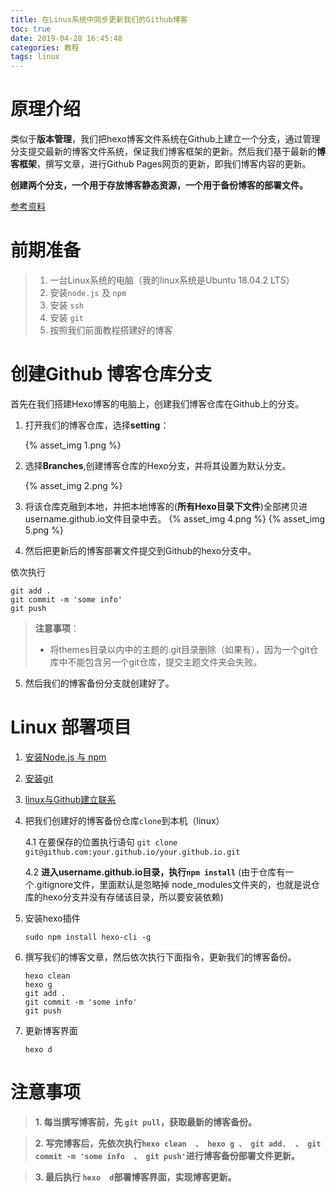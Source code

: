```yaml
---
title: 在Linux系统中同步更新我们的Github博客
toc: true
date: 2019-04-28 16:45:48
categories: 教程
tags: linux
---
```

# 原理介绍
类似于**版本管理**，我们把hexo博客文件系统在Github上建立一个分支，通过管理分支提交最新的博客文件系统，保证我们博客框架的更新。然后我们基于最新的**博客框架**，撰写文章，进行Github Pages网页的更新，即我们博客内容的更新。

**创建两个分支，一个用于存放博客静态资源，一个用于备份博客的部署文件。**

[参考资料](https://www.jianshu.com/p/0b1fccce74e0)

# 前期准备

>1. 一台Linux系统的电脑（我的linux系统是Ubuntu 18.04.2 LTS）
>2. 安装`node.js` 及 `npm`
>3. 安装 `ssh`
>4. 安装 `git`
>5. 按照我们前面教程搭建好的博客

# 创建Github 博客仓库分支

首先在我们搭建Hexo博客的电脑上，创建我们博客仓库在Github上的分支。

1. 打开我们的博客仓库，选择**setting**：

    {% asset_img  1.png %}

2. 选择**Branches**,创建博客仓库的Hexo分支，并将其设置为默认分支。

    {% asset_img  2.png %}

3. 将该仓库克融到本地，并把本地博客的(**所有Hexo目录下文件**)全部拷贝进username.github.io文件目录中去。
{% asset_img  4.png %}
{% asset_img  5.png %}

4. 然后把更新后的博客部署文件提交到Github的hexo分支中。


依次执行
```
git add .
git commit -m 'some info'
git push
```
>**注意事项**：
>* 将themes目录以内中的主题的.git目录删除（如果有），因为一个git仓库中不能包含另一个git仓库，提交主题文件夹会失败。

5. 然后我们的博客备份分支就创建好了。

# Linux 部署项目


1. [安装Node.js 与 npm](https://www.cnblogs.com/xiyuan2016/p/7878304.html)

2. [安装git](https://www.cnblogs.com/lxm20145215----/p/5905765.html)

3. [linux与Github建立联系](https://blog.csdn.net/angus_01/article/details/80118088)

4. 把我们创建好的博客备份仓库`clone`到本机（linux）

    4.1 在要保存的位置执行语句 `git clone git@github.com:your.github.io/your.github.io.git`

    4.2 **进入username.github.io目录，执行`npm install`** (由于仓库有一个.gitignore文件，里面默认是忽略掉 node_modules文件夹的，也就是说仓库的hexo分支并没有存储该目录，所以要安装依赖)

5. 安装hexo插件

    `sudo npm install hexo-cli -g`

6. 撰写我们的博客文章，然后依次执行下面指令，更新我们的博客备份。

    ```
    hexo clean
    hexo g
    git add .
    git commit -m 'some info'
    git push
    ```
7. 更新博客界面

    `hexo d`
    
# 注意事项

>**1. 每当撰写博客前，先 `git pull`，获取最新的博客备份。**

>**2. 写完博客后，先依次执行`hexo clean  、 hexo g 、 git add.  、 git commit -m 'some info  、 git push'`进行博客备份部署文件更新。**

>**3. 最后执行 `hexo  d`部署博客界面，实现博客更新。** 